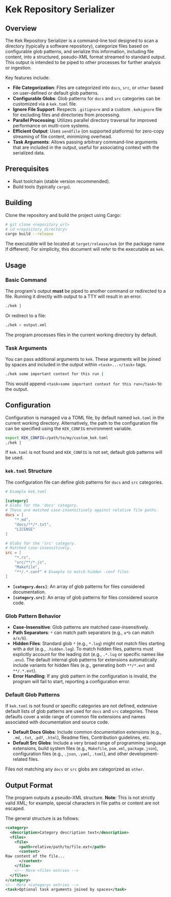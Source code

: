 # Kek Repository Serializer

## Overview

The Kek Repository Serializer is a command-line tool designed to scan a directory (typically a software repository), categorize files based on configurable glob patterns, and serialize this information, including file content, into a structured, pseudo-XML format streamed to standard output. This output is intended to be piped to other processes for further analysis or ingestion.

Key features include:
*   **File Categorization**: Files are categorized into `docs`, `src`, or `other` based on user-defined or default glob patterns.
*   **Configurable Globs**: Glob patterns for `docs` and `src` categories can be customized via a `kek.toml` file.
*   **Ignore File Support**: Respects `.gitignore` and a custom `.kekignore` file for excluding files and directories from processing.
*   **Parallel Processing**: Utilizes parallel directory traversal for improved performance on multi-core systems.
*   **Efficient Output**: Uses `sendfile` (on supported platforms) for zero-copy streaming of file content, minimizing overhead.
*   **Task Arguments**: Allows passing arbitrary command-line arguments that are included in the output, useful for associating context with the serialized data.

## Prerequisites

*   Rust toolchain (stable version recommended).
*   Build tools (typically `cargo`).

## Building

Clone the repository and build the project using Cargo:

```bash
# git clone <repository_url>
# cd <repository_directory>
cargo build --release
```
The executable will be located at `target/release/kek` (or the package name if different). For simplicity, this document will refer to the executable as `kek`.

## Usage

### Basic Command

The program's output **must** be piped to another command or redirected to a file. Running it directly with output to a TTY will result in an error.

```bash
./kek |
```
Or redirect to a file:
```bash
./kek > output.xml
```

The program processes files in the current working directory by default.

### Task Arguments

You can pass additional arguments to `kek`. These arguments will be joined by spaces and included in the output within `<task>...</task>` tags.

```bash
./kek some important context for this run |
```

This would append `<task>some important context for this run</task>` to the output.

## Configuration

Configuration is managed via a TOML file, by default named `kek.toml` in the current working directory. Alternatively, the path to the configuration file can be specified using the `KEK_CONFIG` environment variable.

```bash
export KEK_CONFIG=/path/to/my/custom_kek.toml
./kek |
```

If `kek.toml` is not found and `KEK_CONFIG` is not set, default glob patterns will be used.

### `kek.toml` Structure

The configuration file can define glob patterns for `docs` and `src` categories.

```toml
# Example kek.toml

[category]
# Globs for the 'docs' category.
# These are matched case-insensitively against relative file paths.
docs = [
    "*.md",
    "docs/**/*.txt",
    "LICENSE"
]

# Globs for the 'src' category.
# Matched case-insensitively.
src = [
    "*.rs",
    "src/**/*.js",
    "Makefile",
    "**/.*.conf" # Example to match hidden .conf files
]
```

*   **`[category.docs]`**: An array of glob patterns for files considered documentation.
*   **`[category.src]`**: An array of glob patterns for files considered source code.

### Glob Pattern Behavior

*   **Case-Insensitive**: Glob patterns are matched case-insensitively.
*   **Path Separators**: `*` can match path separators (e.g., `a*b` can match `a/x/b`).
*   **Hidden Files**: Standard glob `*` (e.g., `*.log`) might not match files starting with a dot (e.g., `.hidden.log`). To match hidden files, patterns must explicitly account for the leading dot (e.g., `.*.log` or specific names like `.env`). The default internal glob patterns for extensions automatically include variants for hidden files (e.g., generating both `**/*.ext` and `**/.*.ext`).
*   **Error Handling**: If any glob pattern in the configuration is invalid, the program will fail to start, reporting a configuration error.

### Default Glob Patterns

If `kek.toml` is not found or specific categories are not defined, extensive default lists of glob patterns are used for `docs` and `src` categories. These defaults cover a wide range of common file extensions and names associated with documentation and source code.

*   **Default Docs Globs**: Include common documentation extensions (e.g., `.md`, `.txt`, `.pdf`, `.html`), Readme files, Contribution guidelines, etc.
*   **Default Src Globs**: Include a very broad range of programming language extensions, build system files (e.g., `Makefile`, `pom.xml`, `package.json`), configuration files (e.g., `.json`, `.yaml`, `.toml`), and other development-related files.

Files not matching any `docs` or `src` globs are categorized as `other`.

## Output Format

The program outputs a pseudo-XML structure. **Note**: This is not strictly valid XML; for example, special characters in file paths or content are not escaped.

The general structure is as follows:

```xml
<category>
  <description>Category description text</description>
  <files>
    <file>
      <path>relative/path/to/file.ext</path>
      <content>
Raw content of the file...
      </content>
    </file>
    <!-- More <file> entries -->
  </files>
</category>
<!-- More <category> entries -->
<task>Optional task arguments joined by spaces</task>
```

